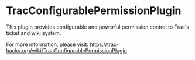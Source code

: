 # TracConfigurablePermissionPlugin

This plugin provides configurable and powerful permission control to Trac's ticket and wiki system.

For more information, please visit:
https://trac-hacks.org/wiki/TracConfigurablePermissionPlugin
